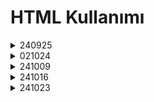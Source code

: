 <h1>HTML Kullanımı</h1>
<details>
  <summary>240925</summary>

  - TEMEL HEAD ETİKETLERİ
  - PARAGRAPHS ETİKETİ VE LOREM VE BİÇİMLENDİRME ETİKETLERİ KULLANIMI
  - SIRALI-SIRASIZ LİSTE KULLANIMI
</details>
<details>
  <summary>021024</summary>
 
  - LİSTE ÖRNEKLERİ
  - TABLE ETİKETİ KULLANIMI
</details>
<details>
  
  <summary>241009</summary>
  
  - IMAGE ETİKETİ KULLANIMI VE ÖRNEKLERİ
  - RESİMLİ ÖĞRENCİ KARTI ÖRNEĞİ

</details>
<details>
  
  <summary>241016</summary>
  
  - VİDEO AUDİO ETİKETİ KULLANIMI
  - TABLO İÇİ VİDEO ETİKETİ

</details>
<details>
  
  <summary>241023</summary>
  
  - BAĞLANTI ETİKETLERİ VE ÖRNEKLERİ

</details>

